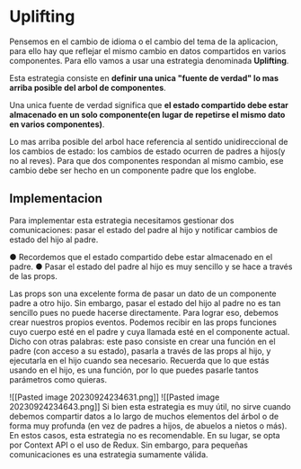 # Uplifting

Pensemos en el cambio de idioma o el cambio del tema de la aplicacion, para ello hay que reflejar el mismo cambio en datos compartidos en varios componentes. Para ello vamos a usar una estrategia denominada **Uplifting**.

Esta estrategia consiste en **definir una unica "fuente de verdad" lo mas arriba posible del arbol de componentes**.

Una unica fuente de verdad significa que **el estado compartido debe estar almacenado en un solo componente(en lugar de repetirse el mismo dato en varios componentes)**.

Lo mas arriba posible del arbol hace referencia al sentido unidireccional de los cambios de estado: los cambios de estado ocurren de padres a hijos(y no al reves). Para que dos componentes respondan al mismo cambio, ese cambio debe ser hecho en un componente padre que los englobe.

## Implementacion

Para implementar esta estrategia necesitamos gestionar dos comunicaciones: pasar el estado del padre al hijo y notificar cambios de estado del hijo al padre.

● Recordemos que el estado compartido debe estar almacenado en el padre. 
● Pasar el estado del padre al hijo es muy sencillo y se hace a través de las props.

Las props son una excelente forma de pasar un dato de un componente padre a otro hijo. Sin embargo, pasar el estado del hijo al padre no es tan sencillo pues no puede hacerse directamente. Para lograr eso, debemos crear nuestros propios eventos. Podemos recibir en las props funciones cuyo cuerpo esté en el padre y cuya llamada esté en el componente actual. Dicho con otras palabras: este paso consiste en crear una función en el padre (con acceso a su estado), pasarla a través de las props al hijo, y ejecutarla en el hijo cuando sea necesario. Recuerda que lo que estás usando en el hijo, es una función, por lo que puedes pasarle tantos parámetros como quieras.

![[Pasted image 20230924234631.png]]
![[Pasted image 20230924234643.png]]
Si bien esta estrategia es muy útil, no sirve cuando debemos compartir datos a lo largo de muchos elementos del árbol o de forma muy profunda (en vez de padres a hijos, de abuelos a nietos o más). En estos casos, esta estrategia no es recomendable. En su lugar, se opta por Context API o el uso de Redux. Sin embargo, para pequeñas comunicaciones es una estrategia sumamente válida.
